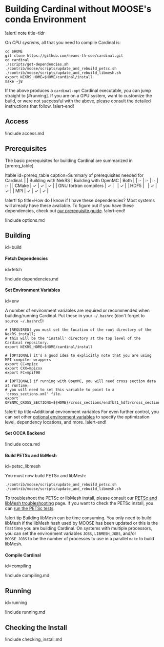 # Building Cardinal without MOOSE's conda Environment

!alert! note title=tldr

On *CPU systems*, all that you need to compile Cardinal is:

```
cd $HOME
git clone https://github.com/neams-th-coe/cardinal.git
cd cardinal
./scripts/get-dependencies.sh
./contrib/moose/scripts/update_and_rebuild_petsc.sh
./contrib/moose/scripts/update_and_rebuild_libmesh.sh
export NEKRS_HOME=$HOME/cardinal/install
make -j8
```

If the above produces a `cardinal-opt` Cardinal executable, you can
jump straight to [#running]. If you are on a GPU system, want to customize the
build, or were not successful with the above, please consult the detailed instructions
that follow.
!alert-end!

## Access

!include access.md

## Prerequisites

The basic prerequisites for building Cardinal are summarized in [prereq_table].

!table id=prereq_table caption=Summary of prerequisites needed for Cardinal.
|    | Building with NekRS | Building with OpenMC | Both |
| :- | :- | :- | :- |
| CMake | $\checkmark$ | $\checkmark$ | $\checkmark$ |
| GNU fortran compilers | $\checkmark$ | &nbsp; | $\checkmark$  |
| HDF5 | &nbsp; | $\checkmark$ | $\checkmark$ |
| MPI | $\checkmark$ | $\checkmark$ | $\checkmark$ |

!alert! tip title=How do I know if I have these dependencies?
Most systems will already have these available.
To figure out if you have these dependencies, check out
[our prerequisite guide](prereqs.md).
!alert-end!

!include options.md

## Building
  id=build

#### Fetch Dependencies
  id=fetch

!include dependencies.md

#### Set Environment Variables
  id=env

A number of environment variables are required or recommended when building/running Cardinal.
Put these in your `~/.bashrc` (don't forget to `source ~/.bashrc`!):

``` language=bash
# [REQUIRED] you must set the location of the root directory of the NekRS install;
# this will be the 'install' directory at the top level of the Cardinal repository.
export NEKRS_HOME=$HOME/cardinal/install

# [OPTIONAL] it's a good idea to explicitly note that you are using MPI compiler wrappers
export CC=mpicc
export CXX=mpicxx
export FC=mpif90

# [OPTIONAL] if running with OpenMC, you will need cross section data at runtime;
# you will need to set this variable to point to a 'cross_sections.xml' file.
export OPENMC_CROSS_SECTIONS=${HOME}/cross_sections/endfb71_hdf5/cross_sections.xml
```

!alert! tip title=Additional environment variables
For even further control, you can set other
[optional environment variables](env_vars.md) to specify the optimization level,
dependency locations, and more.
!alert-end!

#### Set OCCA Backend

!include occa.md

#### Build PETSc and libMesh
  id=petsc_libmesh

You must now build PETSc and libMesh:

```
./contrib/moose/scripts/update_and_rebuild_petsc.sh
./contrib/moose/scripts/update_and_rebuild_libmesh.sh
```

To troubleshoot the PETSc or libMesh install, please consult our [PETSc and libMesh troubleshooting](petsc_libmesh.md) page. If you want to check the PETSc install, you can
[run the PETSc tests](petsc.md).

!alert tip
Building libMesh can be time consuming. You only need to build libMesh
if the libMesh hash used by MOOSE has been updated or this is the first time you
are building Cardinal.
On systems with multiple processors, you can set the environment
variables `JOBS`, `LIBMESH_JOBS`, and/or `MOOSE_JOBS` to be the number
of processes to use in a parallel `make` to build libMesh.

#### Compile Cardinal
  id=compiling

!include compiling.md

## Running
  id=running

!include running.md

## Checking the Install

!include checking_install.md
